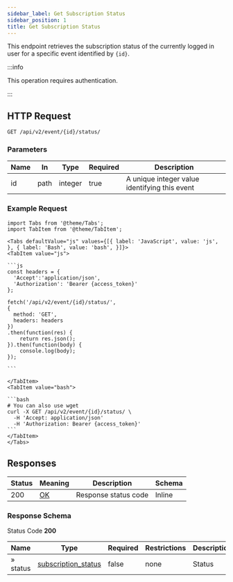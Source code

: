 ```yaml
---
sidebar_label: Get Subscription Status
sidebar_position: 1
title: Get Subscription Status 
---
```


This endpoint retrieves the subscription status of the currently logged in user for a specific event identified by
`{id}`.

:::info

This operation requires authentication.

:::

## HTTP Request

`GET /api/v2/event/{id}/status/`

### Parameters

| Name | In   | Type    | Required | Description                                   |
|------|------|---------|----------|-----------------------------------------------|
| id   | path | integer | true     | A unique integer value identifying this event |

### Example Request

````mdx-code-block
import Tabs from '@theme/Tabs';
import TabItem from '@theme/TabItem';

<Tabs defaultValue="js" values={[{ label: 'JavaScript', value: 'js', }, { label: 'Bash', value: 'bash', }]}>
<TabItem value="js">

```js
const headers = {
  'Accept':'application/json',
  'Authorization': 'Bearer {access_token}'
};

fetch('/api/v2/event/{id}/status/',
{
  method: 'GET',
  headers: headers
})
.then(function(res) {
    return res.json();
}).then(function(body) {
    console.log(body);
});

```

</TabItem>
<TabItem value="bash">

```bash
# You can also use wget
curl -X GET /api/v2/event/{id}/status/ \
  -H 'Accept: application/json'
  -H 'Authorization: Bearer {access_token}'
```
</TabItem>
</Tabs>
````

## Responses

| Status | Meaning                                                 | Description          | Schema |
|--------|---------------------------------------------------------|----------------------|--------|
| 200    | [OK](https://tools.ietf.org/html/rfc7231#section-6.3.1) | Response status code | Inline |

### Response Schema

Status Code **200**

| Name     | Type                                                                         | Required | Restrictions | Description |
|----------|------------------------------------------------------------------------------|----------|--------------|-------------|
| » status | [subscription_status](/docs/apireference/v2/schemas/event#enumerated-values) | false    | none         | Status      |
